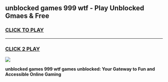 
## unblocked games 999 wtf - Play Unblocked Gmaes & Free
<h3>
<a href="https://premium.freeplayer.one?title=unblocked_games_999_wtf&ref=19F">CLICK TO PLAY</a></h3>
<hr>

<h3>
<a href="https://premium.freeplayer.one?title=unblocked_games_999_wtf&ref=19F">CLICK 2 PLAY</a>
  
</h3>

<a href="https://premium.freeplayer.one?title=unblocked_games_999_wtf&ref=19F/"><img src="https://clearcache.store/games.png"></a>


**unblocked games 999 wtf games unblocked: Your Gateway to Fun and Accessible Online Gaming**
